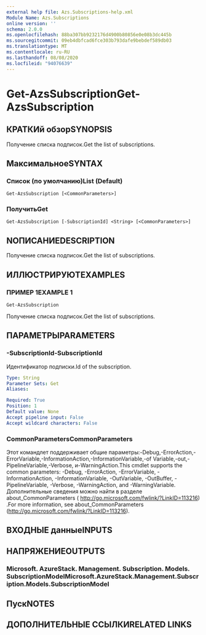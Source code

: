 ```yaml
---
external help file: Azs.Subscriptions-help.xml
Module Name: Azs.Subscriptions
online version: ''
schema: 2.0.0
ms.openlocfilehash: 88ba307bb9232176d4900b80856e0e08b3dc445b
ms.sourcegitcommit: 09eb4dbfcad6fce303b793dafe9bebdef589db03
ms.translationtype: MT
ms.contentlocale: ru-RU
ms.lasthandoff: 08/08/2020
ms.locfileid: "94076639"
---
```

# <span data-ttu-id="e66c7-101">Get-AzsSubscription</span><span class="sxs-lookup"><span data-stu-id="e66c7-101">Get-AzsSubscription</span></span>

## <span data-ttu-id="e66c7-102">КРАТКИй обзор</span><span class="sxs-lookup"><span data-stu-id="e66c7-102">SYNOPSIS</span></span>
<span data-ttu-id="e66c7-103">Получение списка подписок.</span><span class="sxs-lookup"><span data-stu-id="e66c7-103">Get the list of subscriptions.</span></span>

## <span data-ttu-id="e66c7-104">Максимальное</span><span class="sxs-lookup"><span data-stu-id="e66c7-104">SYNTAX</span></span>

### <span data-ttu-id="e66c7-105">Список (по умолчанию)</span><span class="sxs-lookup"><span data-stu-id="e66c7-105">List (Default)</span></span>
```
Get-AzsSubscription [<CommonParameters>]
```

### <span data-ttu-id="e66c7-106">Получить</span><span class="sxs-lookup"><span data-stu-id="e66c7-106">Get</span></span>
```
Get-AzsSubscription [-SubscriptionId] <String> [<CommonParameters>]
```

## <span data-ttu-id="e66c7-107">NОПИСАНИЕ</span><span class="sxs-lookup"><span data-stu-id="e66c7-107">DESCRIPTION</span></span>
<span data-ttu-id="e66c7-108">Получение списка подписок.</span><span class="sxs-lookup"><span data-stu-id="e66c7-108">Get the list of subscriptions.</span></span>

## <span data-ttu-id="e66c7-109">ИЛЛЮСТРИРУЮТ</span><span class="sxs-lookup"><span data-stu-id="e66c7-109">EXAMPLES</span></span>

### <span data-ttu-id="e66c7-110">ПРИМЕР 1</span><span class="sxs-lookup"><span data-stu-id="e66c7-110">EXAMPLE 1</span></span>
```
Get-AzsSubscription
```

<span data-ttu-id="e66c7-111">Получение списка подписок.</span><span class="sxs-lookup"><span data-stu-id="e66c7-111">Get the list of subscriptions.</span></span>

## <span data-ttu-id="e66c7-112">ПАРАМЕТРЫ</span><span class="sxs-lookup"><span data-stu-id="e66c7-112">PARAMETERS</span></span>

### <span data-ttu-id="e66c7-113">-SubscriptionId</span><span class="sxs-lookup"><span data-stu-id="e66c7-113">-SubscriptionId</span></span>
<span data-ttu-id="e66c7-114">Идентификатор подписки.</span><span class="sxs-lookup"><span data-stu-id="e66c7-114">Id of the subscription.</span></span>

```yaml
Type: String
Parameter Sets: Get
Aliases:

Required: True
Position: 1
Default value: None
Accept pipeline input: False
Accept wildcard characters: False
```

### <span data-ttu-id="e66c7-115">CommonParameters</span><span class="sxs-lookup"><span data-stu-id="e66c7-115">CommonParameters</span></span>
<span data-ttu-id="e66c7-116">Этот командлет поддерживает общие параметры:-Debug,-ErrorAction,-ErrorVariable,-InformationAction,-InformationVariable,-of Variable,-out,-PipelineVariable,-Verbose, и-WarningAction.</span><span class="sxs-lookup"><span data-stu-id="e66c7-116">This cmdlet supports the common parameters: -Debug, -ErrorAction, -ErrorVariable, -InformationAction, -InformationVariable, -OutVariable, -OutBuffer, -PipelineVariable, -Verbose, -WarningAction, and -WarningVariable.</span></span> <span data-ttu-id="e66c7-117">Дополнительные сведения можно найти в разделе about_CommonParameters ( http://go.microsoft.com/fwlink/?LinkID=113216) .</span><span class="sxs-lookup"><span data-stu-id="e66c7-117">For more information, see about_CommonParameters (http://go.microsoft.com/fwlink/?LinkID=113216).</span></span>

## <span data-ttu-id="e66c7-118">ВХОДНЫЕ данные</span><span class="sxs-lookup"><span data-stu-id="e66c7-118">INPUTS</span></span>

## <span data-ttu-id="e66c7-119">НАПРЯЖЕНИЕ</span><span class="sxs-lookup"><span data-stu-id="e66c7-119">OUTPUTS</span></span>

### <span data-ttu-id="e66c7-120">Microsoft. AzureStack. Management. Subscription. Models. SubscriptionModel</span><span class="sxs-lookup"><span data-stu-id="e66c7-120">Microsoft.AzureStack.Management.Subscription.Models.SubscriptionModel</span></span>

## <span data-ttu-id="e66c7-121">Пуск</span><span class="sxs-lookup"><span data-stu-id="e66c7-121">NOTES</span></span>

## <span data-ttu-id="e66c7-122">ДОПОЛНИТЕЛЬНЫЕ ССЫЛКИ</span><span class="sxs-lookup"><span data-stu-id="e66c7-122">RELATED LINKS</span></span>
